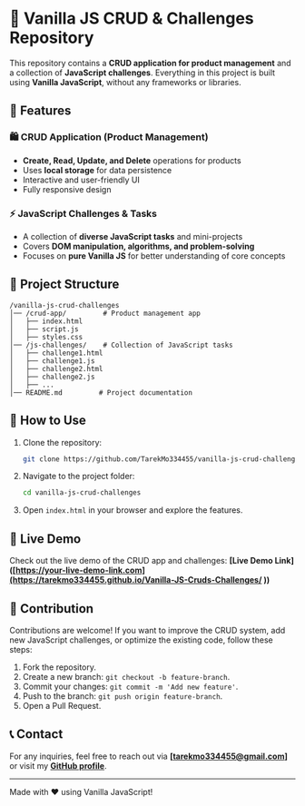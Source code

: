 # 🚀 Vanilla JS CRUD & Challenges Repository

This repository contains a **CRUD application for product management** and a collection of **JavaScript challenges**. Everything in this project is built using **Vanilla JavaScript**, without any frameworks or libraries.

## 📌 Features
### 🛍️ CRUD Application (Product Management)
- **Create, Read, Update, and Delete** operations for products
- Uses **local storage** for data persistence
- Interactive and user-friendly UI
- Fully responsive design

### ⚡ JavaScript Challenges & Tasks
- A collection of **diverse JavaScript tasks** and mini-projects
- Covers **DOM manipulation, algorithms, and problem-solving**
- Focuses on **pure Vanilla JS** for better understanding of core concepts

## 📂 Project Structure
```
/vanilla-js-crud-challenges
│── /crud-app/         # Product management app
│   ├── index.html
│   ├── script.js
│   ├── styles.css
│── /js-challenges/    # Collection of JavaScript tasks
│   ├── challenge1.html
│   ├── challenge1.js
│   ├── challenge2.html
│   ├── challenge2.js
│   ├── ...
│── README.md         # Project documentation
```

## 📜 How to Use
1. Clone the repository:
   ```bash
   git clone https://github.com/TarekMo334455/vanilla-js-crud-challenges.git
   ```
2. Navigate to the project folder:
   ```bash
   cd vanilla-js-crud-challenges
   ```
3. Open `index.html` in your browser and explore the features.

## 🚀 Live Demo
Check out the live demo of the CRUD app and challenges: **[Live Demo Link]([https://your-live-demo-link.com](https://tarekmo334455.github.io/Vanilla-JS-Cruds-Challenges/
))**

## 🤝 Contribution
Contributions are welcome! If you want to improve the CRUD system, add new JavaScript challenges, or optimize the existing code, follow these steps:
1. Fork the repository.
2. Create a new branch: `git checkout -b feature-branch`.
3. Commit your changes: `git commit -m 'Add new feature'`.
4. Push to the branch: `git push origin feature-branch`.
5. Open a Pull Request.

## 📞 Contact
For any inquiries, feel free to reach out via **[tarekmo334455@gmail.com]** or visit my **[GitHub profile](https://github.com/yTarekMo334455)**.

---
Made with ❤️ using Vanilla JavaScript!


